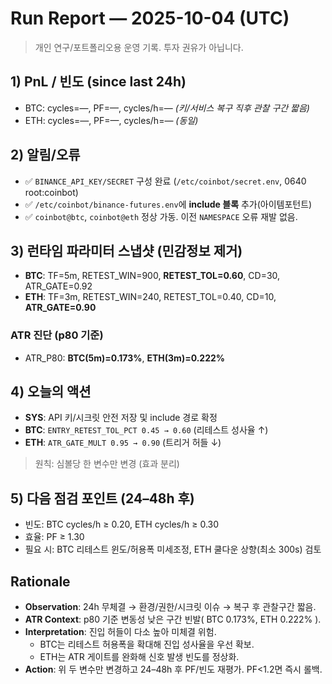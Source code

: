 # Run Report — 2025-10-04 (UTC)

> 개인 연구/포트폴리오용 운영 기록. 투자 권유가 아닙니다.

## 1) PnL / 빈도 (since last 24h)
- BTC: cycles=—, PF=—, cycles/h=—  *(키/서비스 복구 직후 관찰 구간 짧음)*
- ETH: cycles=—, PF=—, cycles/h=—  *(동일)*

## 2) 알림/오류
- ✅ `BINANCE_API_KEY/SECRET` 구성 완료 (`/etc/coinbot/secret.env`, 0640 root:coinbot)
- ✅ `/etc/coinbot/binance-futures.env`에 **include 블록** 추가(아이템포턴트)
- ✅ `coinbot@btc`, `coinbot@eth` 정상 가동. 이전 `NAMESPACE` 오류 재발 없음.

## 3) 런타임 파라미터 스냅샷 (민감정보 제거)
- **BTC**: TF=5m, RETEST_WIN=900, **RETEST_TOL=0.60**, CD=30, ATR_GATE=0.92
- **ETH**: TF=3m, RETEST_WIN=240, RETEST_TOL=0.40, CD=10, **ATR_GATE=0.90**

### ATR 진단 (p80 기준)
- ATR_P80: **BTC(5m)=0.173%**, **ETH(3m)=0.222%**

## 4) 오늘의 액션
- **SYS**: API 키/시크릿 안전 저장 및 include 경로 확정
- **BTC**: `ENTRY_RETEST_TOL_PCT 0.45 → 0.60` (리테스트 성사율 ↑)
- **ETH**: `ATR_GATE_MULT 0.95 → 0.90` (트리거 허들 ↓)
> 원칙: 심볼당 한 변수만 변경 (효과 분리)

## 5) 다음 점검 포인트 (24–48h 후)
- 빈도: BTC cycles/h ≥ 0.20, ETH cycles/h ≥ 0.30
- 효율: PF ≥ 1.30
- 필요 시: BTC 리테스트 윈도/허용폭 미세조정, ETH 쿨다운 상향(최소 300s) 검토

## Rationale
- **Observation**: 24h 무체결 → 환경/권한/시크릿 이슈 → 복구 후 관찰구간 짧음.
- **ATR Context**: p80 기준 변동성 낮은 구간 빈발( BTC 0.173%, ETH 0.222% ).
- **Interpretation**: 진입 허들이 다소 높아 미체결 위험.  
  - BTC는 리테스트 허용폭을 확대해 진입 성사율을 우선 확보.  
  - ETH는 ATR 게이트를 완화해 신호 발생 빈도를 정상화.
- **Action**: 위 두 변수만 변경하고 24–48h 후 PF/빈도 재평가. PF<1.2면 즉시 롤백.
